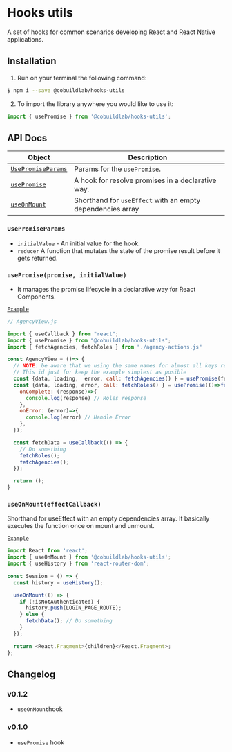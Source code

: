 # Hooks utils

A set of hooks for common scenarios developing React and React Native applications.

## Installation

1. Run on your terminal the following command:

```sh
$ npm i --save @cobuildlab/hooks-utils
```

2. To import the library anywhere you would like to use it:

```js
import { usePromise } from '@cobuildlab/hooks-utils';
```

## API Docs

| Object                                          | Description                                                |
| ----------------------------------------------- | ---------------------------------------------------------- |
| [`UsePromiseParams`](#UsePromiseParams)         | Params for the `usePromise`.                               |
| [`usePromise`](#usepromisepromise-initialvalue) | A hook for resolve promises in a declarative way.          |
| [`useOnMount`](#useonmounteffectcallback)       | Shorthand for `useEffect` with an empty dependencies array |

### `UsePromiseParams`

- `initialValue` - An initial value for the hook.
- `reducer` A function that mutates the state of the promise result before it gets returned.

### `usePromise(promise, initialValue)`

- It manages the promise lifecycle in a declarative way for React Components.

[`Example`](#Examples)

```javascript
// AgencyView.js

import { useCallback } from "react";
import { usePromise } from "@cobuildlab/hooks-utils";
import { fetchAgencies, fetchRoles } from "./agency-actions.js"

const AgencyView = ()=> {
  // NOTE: be aware that we using the same names for almost all keys returned by the hook
  // This id just for keep the example simplest as posible
  const {data, loading,  error, call: fetchAgencies() } = usePromise(fetchAgencies);
  const {data, loading, error, call: fetchRoles() } = usePromise(()=>fetchRoles(agency), {
    onComplete: (response)=>{
      console.log(response) // Roles response
    },
    onError: (error)=>{
      console.log(error) // Handle Error
    },
  });

  const fetchData = useCallback(() => {
    // Do something
    fetchRoles();
    fetchAgencies();
  });

  return ();
}
```

### `useOnMount(effectCallback)`

Shorthand for useEffect with an empty dependencies array.
It basically executes the function once on mount and unmount.

[`Example`](#Examples)

```javascript
import React from 'react';
import { useOnMount } from '@cobuildlab/hooks-utils';
import { useHistory } from 'react-router-dom';

const Session = () => {
  const history = useHistory();

  useOnMount(() => {
    if (!isNotAuthenticated) {
      history.push(LOGIN_PAGE_ROUTE);
    } else {
      fetchData(); // Do something
    }
  });

  return <React.Fragment>{children}</React.Fragment>;
};
```

## Changelog

### v0.1.2

- `useOnMount`hook

### v0.1.0

- `usePromise` hook

